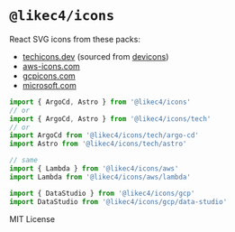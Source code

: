 # `@likec4/icons`

React SVG icons from these packs:
- [techicons.dev](https://techicons.dev/) (sourced from [devicons](https://github.com/devicons/devicon))
- [aws-icons.com](https://aws-icons.com/)
- [gcpicons.com](https://gcpicons.com/)
- [microsoft.com](https://learn.microsoft.com/en-us/azure/architecture/icons/)

```ts
import { ArgoCd, Astro } from '@likec4/icons'
// or
import { ArgoCd, Astro } from '@likec4/icons/tech'
// or
import ArgoCd from '@likec4/icons/tech/argo-cd'
import Astro from '@likec4/icons/tech/astro'

// same
import { Lambda } from '@likec4/icons/aws'
import Lambda from '@likec4/icons/aws/lambda'

import { DataStudio } from '@likec4/icons/gcp'
import DataStudio from '@likec4/icons/gcp/data-studio'
```

MIT License

